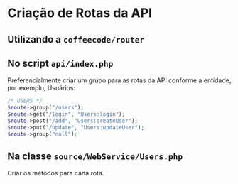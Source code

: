 # Criação de Rotas da API 

## Utilizando a `coffeecode/router`

## No script `api/index.php`
Preferencialmente criar um grupo para as rotas da API conforme a entidade, por exemplo, Usuários:

```php
/* USERS */
$route->group("/users");
$route->get("/login", "Users:login");
$route->post("/add", "Users:createUser");
$route->put("/update", "Users:updateUser");
$route->group("null");
```
## Na classe `source/WebService/Users.php`
Criar os métodos para cada rota.


